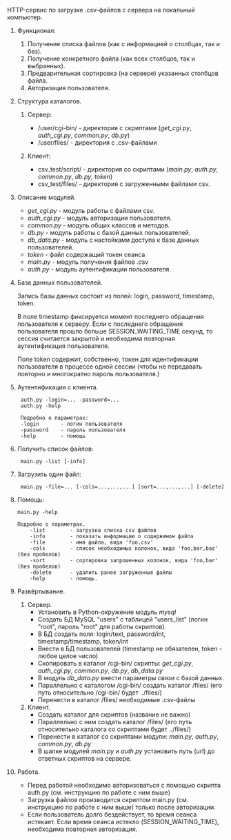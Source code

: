 HTTP-сервис по загрузке .csv-файлов с сервера на локальный компьютер.

1. Функционал:
    1. Получение списка файлов (как с информацией о столбцах, так и без).
    2. Получение конкретного файла (как всех столбцов, так и выбранных).
    3. Предварительная сортировка (на сервере) указанных столбцов файла.
    4. Авторизация пользователя.

2. Структура каталогов.
    1. Сервер:
        - /user/cgi-bin/ - директория с скриптами (_get_cgi.py_, _auth_cgi.py_, _common.py_, _db.py_)
        - /user/files/ - директория с .csv-файлами

    2. Клиент:
        - csv_test/script/ - директория со скриптами (_main.py_, _auth.py_, _common.py_, _db.py_, _token_)
        - csv_test/files/ - директория с загруженными файлами csv.

3. Описание модулей.
    - _get_cgi.py_ - модуль работы с файлами csv.
    - _auth_cgi.py_ - модуль авторизации пользователя.
    - _common.py_ - модуль общих классов и методов.
    - _db.py_ - модуль работы с базой данных пользователей.
    - _db_data.py_ - модуль с настойками доступа к базе данных пользователей.
    - _token_ - файл содержащий токен сеанса
    - _main.py_ - модуль получения файлов .csv
    - _auth.py_ - модуль аутентификации пользователя.

4. База данных пользователей.

    Запись базы данных состоит из полей: login, password, timestamp, token.
   
    В поле timestamp фиксируется момент последнего обращения пользователя к серверу.
    Если с последнего обращения пользователя прошло больше SESSION_WAITING_TIME секунд, то сессия считается закрытой 
    и необходима повторная аутентификация пользователя.
   
    Поле token содержит, собственно, токен для идентификации пользователя в процессе одной сессии 
    (чтобы не передавать повторно и многократно пароль пользователя.)

5. Аутентификация с клиента.
   ```
    auth.py -login=... -password=...
    auth.py -help
   ```
   ```
    Подробно о параметрах:
    -login       - логин пользователя
    -password    - пароль пользователя
    -help        - помощь
   ```
6. Получить список файлов:
   ```
    main.py -list [-info]
   ```
7. Загрузить один файл:
   ```
    main.py -file=... [-cols=...,...,...] [sort=...,...,...] [-delete]
   ```
8. Помощь:
   ```
   main.py -help
   ```
    ```
    Подробно о параметрах.
        -list        - загрузка списка csv файлов
        -info        - показать информацию о содержимом файла
        -file        - имя файла, вида 'foo.csv'
        -cols        - список необходимых колонок, вида 'foo,bar,baz' (без пробелов)
        -sort        - сортировка запрошенных колонок, вида 'foo,bar' (без пробелов)
        -delete      - удалить ранее загруженные файлы
        -help        - помощь.
    ```
9. Развёртывание.
    1. Сервер.
       * Установить в Python-окружение модуль _mysql_
       * Создать БД MySQL "users" с таблицей "users_list" (логин "root", пароль "root" для работы скриптов).
       * В БД создать поля: login/text, password/int, timestamp/timestamp, token/int
       * Внести в БД пользователей (timestamp не обязателен, token - любое целое число)
       * Скопировать в каталог /cgi-bin/ скрипты: _get_cgi.py_, _auth_cgi.py_, _common.py_, _db.py_, _db_data.py_
       * В модуль _db_data.py_ внести параметры связи с базой данных.
       * Параллельно с каталогом /cgi-bin/ создать каталог /files/ (его путь относительно /cgi-bin/ будет ../files/)
       * Перенести в каталог /files/ необходимые .csv-файлы
    2. Клиент.
       * Создать каталог для скриптов (название не важно)
       * Параллельно с ним создать каталог /files/ (его путь относительно каталога со скриптами будет ../files/)
       * Перенести в каталог со скриптами модули: _main.py_, _auth.py_, _common.py_, _db.py_
       * В шапке модулей _main.py_ и _auth.py_ установить путь (url) до ответных скриптов на сервере.
10. Работа.
    * Перед работой необходимо авторизоваться с помощью скрипта auth.py (см. инструкцию по работе с ним выше)
    * Загрузка файлов производится скриптом main.py (см. инструкцию по работе с ним выше) только после авторизации.
    * Если пользователь долго бездействует, то время сеанса истекает. Если время сеанса истекло (SESSION_WAITING_TIME), 
    необходима повторная авторизация.